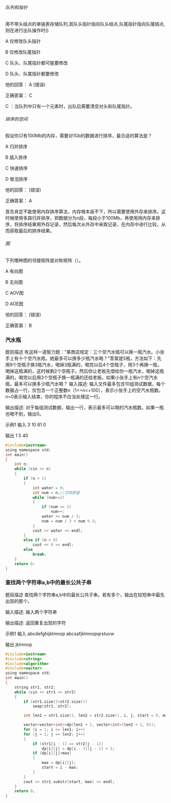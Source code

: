 ###### 队列和指针
用不带头结点的单链表存储队列,其队头指针指向队头结点,队尾指针指向队尾结点,则在进行出队操作时()

A 仅修改队头指针

B 仅修改队尾指针

C 队头、队尾指针都可能要修改

D 队头、队尾指针都要修改

他的回答： A (错误)

正确答案： C

C ：当队列中只有一个元素时，出队后需要清空对头和队尾指针。

###### 排序的空间
假设你只有100Mb的内存，需要对1Gb的数据进行排序，最合适的算法是？

A 归并排序

B 插入排序

C 快速排序

D 冒泡排序

他的回答： (错误)

正确答案： A

首先肯定不能使用内存排序算法，内存根本装不下，所以需要使用外存来排序。这时候使用多路归并排序，把数据分为n段，每段小于100Mb，再使用用内存来排序，将排序结果用外存记录，然后每次从外存中来取记录，在内存中进行比较，从而获取最后的排序结果。

###### 图
下列哪种图的邻接矩阵是对称矩阵（）。

A 有向图

B 无向图

C AOV图

D AOE图

他的回答： (错误)

正确答案： B
### 汽水瓶
题目描述
有这样一道智力题：“某商店规定：三个空汽水瓶可以换一瓶汽水。小张手上有十个空汽水瓶，她最多可以换多少瓶汽水喝？”答案是5瓶，方法如下：先用9个空瓶子换3瓶汽水，喝掉3瓶满的，喝完以后4个空瓶子，用3个再换一瓶，喝掉这瓶满的，这时候剩2个空瓶子。然后你让老板先借给你一瓶汽水，喝掉这瓶满的，喝完以后用3个空瓶子换一瓶满的还给老板。如果小张手上有n个空汽水瓶，最多可以换多少瓶汽水喝？ 
输入描述:
输入文件最多包含10组测试数据，每个数据占一行，仅包含一个正整数n（1<=n<=100），表示小张手上的空汽水瓶数。n=0表示输入结束，你的程序不应当处理这一行。

输出描述:
对于每组测试数据，输出一行，表示最多可以喝的汽水瓶数。如果一瓶也喝不到，输出0。

示例1
输入
3
10
81
0

输出
1
5
40
```c
#include<iostream>
using namespace std;
int main()
{
	int n;
	while (cin >> n)
	{
		if (n > 2)
		{
			int water = 0;
			int num = n;//空瓶数量
			while (num>=2)
			{
				if (num == 2)
					num++;
				water += num / 3;
				num = num / 3 + num % 3;
			}
			cout << water << endl;
		}
		else if (n > 0)
			cout << 0 << endl;
		else
			break;
	}
	return 0;
}
```
### 查找两个字符串a,b中的最长公共子串
题目描述
查找两个字符串a,b中的最长公共子串。若有多个，输出在较短串中最先出现的那个。

输入描述:
输入两个字符串

输出描述:
返回重复出现的字符

示例1
输入
abcdefghijklmnop
abcsafjklmnopqrstuvw

输出
jklmnop

```c
#include<iostream>
#include<string>
#include<algorithm>
#include<vector>
using namespace std;
int main()
{
	string str1, str2;
	while (cin >> str1 >> str2)
	{
		if (str1.size()>str2.size())
			swap(str1, str2);

		int len1 = str1.size(), len2 = str2.size(), i, j, start = 0, max = 0;

		vector<vector<int>>dp(len1 + 1, vector<int>(len2 + 1, 0));
		for (i = 1; i <= len1; i++)
		for (j = 1; j <= len2; j++)
		{
			if (str1[i - 1] == str2[j - 1])
				dp[i][j] = dp[i - 1][j - 1] + 1;
			if (dp[i][j]>max)
			{
				max = dp[i][j];
				start = i - max;
			}
		}
		cout << str1.substr(start, max) << endl;
	}
	return 0;
}
```
